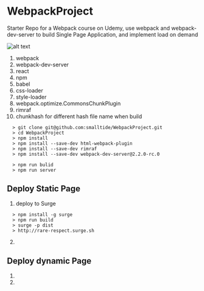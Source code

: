 # WebpackProject
Starter Repo for a Webpack course on Udemy, use webpack and webpack-dev-server to build Single Page Application, and implement load on demand

![alt text](https://github.com/smalltide/WebpackProject/blob/master/screenshot.png "WebpackProject")

1. webpack
2. webpack-dev-server
3. react
4. npm
5. babel
6. css-loader
7. style-loader
8. webpack.optimize.CommonsChunkPlugin
9. rimraf
10. chunkhash for different hash file name when build

```
  > git clone git@github.com:smalltide/WebpackProject.git
  > cd WebpackProject
  > npm install
  > npm install --save-dev html-webpack-plugin
  > npm install --save-dev rimraf
  > npm install --save-dev webpack-dev-server@2.2.0-rc.0

  > npm run bulid
  > npm run server
```

## Deploy Static Page

1. deploy to Surge
```
  > npm install -g surge
  > npm run build
  > surge -p dist
  > http://rare-respect.surge.sh
```

2.

## Deploy dynamic Page
1.
2.
